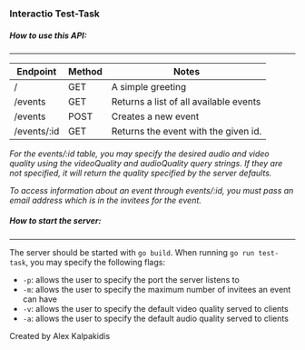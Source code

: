 ### Interactio Test-Task

##### How to use this API:

---

| Endpoint    | Method | Notes                                  |
|-------------|--------|----------------------------------------|
| /           | GET    | A simple greeting                      |
| /events     | GET    | Returns a list of all available events |
| /events     | POST   | Creates a new event                    |
| /events/:id | GET    | Returns the event with the given id.   |

_For the events/:id table, you may specify the desired audio and video quality
using the videoQuality and audioQuality query strings.
If they are not specified, it will return the quality specified by the server defaults._

_To access information about an event through events/:id, you must pass an email address which
is in the invitees for the event._

##### How to start the server: 

---

The server should be started with ```go build```. When running ```go run test-task```, you may
specify the following flags:
-  ```-p```: allows the user to specify the port the server listens to
-  ```-m```: allows the user to specify the maximum number of invitees an event can have
-  ```-v```: allows the user to specify the default video quality served to clients
-  ```-a```: allows the user to specify the default audio quality served to clients

Created by Alex Kalpakidis